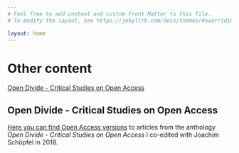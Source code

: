 ```yaml
---
# Feel free to add content and custom Front Matter to this file.
# To modify the layout, see https://jekyllrb.com/docs/themes/#overriding-theme-defaults

layout: home
---
```

# Other content

[Open Divide - Critical Studies on Open Access](#open-divide---critical-studies-on-open-access)



## Open Divide - Critical Studies on Open Access
[Here you can find Open Access versions](/open-divide---critical-studies-on-open-access.md) to articles from the anthology *Open Divide - Critical Studies on Open Access* I co-edited with Joachim Schöpfel in 2018.
